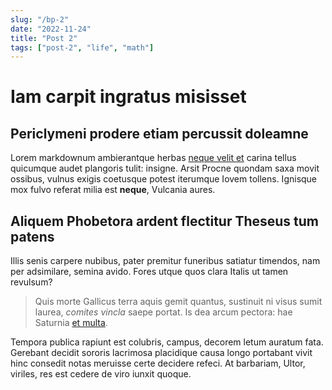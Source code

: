 ```yaml
---
slug: "/bp-2"
date: "2022-11-24"
title: "Post 2"
tags: ["post-2", "life", "math"]
---
```

Iam carpit ingratus misisset
============================

Periclymeni prodere etiam percussit doleamne
--------------------------------------------

Lorem markdownum ambierantque herbas [neque velit et] carina tellus quicumque
audet plangoris tulit: insigne. Arsit Procne quondam saxa movit ossibus, vulnus
exigis coetusque potest iterumque Iovem tollens. Ignisque mox fulvo referat
milia est __neque__, Vulcania aures.

Aliquem Phobetora ardent flectitur Theseus tum patens
-----------------------------------------------------

Illis senis carpere nubibus, pater premitur funeribus satiatur timendos, nam per
adsimilare, semina avido. Fores utque quos clara Italis ut tamen revulsum?

> Quis morte Gallicus terra aquis gemit quantus, sustinuit ni visus sumit
> laurea, _comites vincla_ saepe portat. Is dea arcum pectora: hae Saturnia [et
> multa].

Tempora publica rapiunt est colubris, campus, decorem letum auratum fata.
Gerebant decidit sororis lacrimosa placidique causa longo portabant vivit hinc
consedit notas meruisse certe decidere refeci. At barbariam, Ultor, viriles, res
est cedere de viro iunxit quoque.

[et multa]: http://www.altera-ea.net/
[neque velit et]: http://litoranec.com/